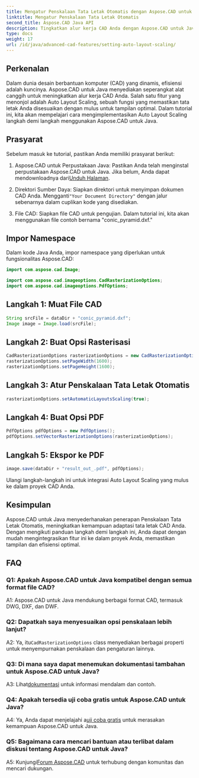 ```yaml
---
title: Mengatur Penskalaan Tata Letak Otomatis dengan Aspose.CAD untuk Java
linktitle: Mengatur Penskalaan Tata Letak Otomatis
second_title: Aspose.CAD Java API
description: Tingkatkan alur kerja CAD Anda dengan Aspose.CAD untuk Java. Panduan langkah demi langkah ini memperkenalkan Penskalaan Tata Letak Otomatis, yang memastikan tampilan dan efisiensi optimal. Unduh perpustakaannya, ikuti tutorialnya, dan revolusi proyek CAD Anda.
type: docs
weight: 17
url: /id/java/advanced-cad-features/setting-auto-layout-scaling/
---
```

## Perkenalan

Dalam dunia desain berbantuan komputer (CAD) yang dinamis, efisiensi adalah kuncinya. Aspose.CAD untuk Java menyediakan seperangkat alat canggih untuk meningkatkan alur kerja CAD Anda. Salah satu fitur yang menonjol adalah Auto Layout Scaling, sebuah fungsi yang memastikan tata letak Anda disesuaikan dengan mulus untuk tampilan optimal. Dalam tutorial ini, kita akan mempelajari cara mengimplementasikan Auto Layout Scaling langkah demi langkah menggunakan Aspose.CAD untuk Java.

## Prasyarat

Sebelum masuk ke tutorial, pastikan Anda memiliki prasyarat berikut:

1.  Aspose.CAD untuk Perpustakaan Java: Pastikan Anda telah menginstal perpustakaan Aspose.CAD untuk Java. Jika belum, Anda dapat mendownloadnya dari[Unduh Halaman](https://releases.aspose.com/cad/java/).

2.  Direktori Sumber Daya: Siapkan direktori untuk menyimpan dokumen CAD Anda. Mengganti`"Your Document Directory"` dengan jalur sebenarnya dalam cuplikan kode yang disediakan.

3. File CAD: Siapkan file CAD untuk pengujian. Dalam tutorial ini, kita akan menggunakan file contoh bernama "conic_pyramid.dxf."

## Impor Namespace

Dalam kode Java Anda, impor namespace yang diperlukan untuk fungsionalitas Aspose.CAD:

```java
import com.aspose.cad.Image;

import com.aspose.cad.imageoptions.CadRasterizationOptions;
import com.aspose.cad.imageoptions.PdfOptions;
```

## Langkah 1: Muat File CAD

```java
String srcFile = dataDir + "conic_pyramid.dxf";
Image image = Image.load(srcFile);
```

## Langkah 2: Buat Opsi Rasterisasi

```java
CadRasterizationOptions rasterizationOptions = new CadRasterizationOptions();
rasterizationOptions.setPageWidth(1600);
rasterizationOptions.setPageHeight(1600);
```

## Langkah 3: Atur Penskalaan Tata Letak Otomatis

```java
rasterizationOptions.setAutomaticLayoutsScaling(true);
```

## Langkah 4: Buat Opsi PDF

```java
PdfOptions pdfOptions = new PdfOptions();
pdfOptions.setVectorRasterizationOptions(rasterizationOptions);
```

## Langkah 5: Ekspor ke PDF

```java
image.save(dataDir + "result_out_.pdf", pdfOptions);
```

Ulangi langkah-langkah ini untuk integrasi Auto Layout Scaling yang mulus ke dalam proyek CAD Anda.

## Kesimpulan

Aspose.CAD untuk Java menyederhanakan penerapan Penskalaan Tata Letak Otomatis, meningkatkan kemampuan adaptasi tata letak CAD Anda. Dengan mengikuti panduan langkah demi langkah ini, Anda dapat dengan mudah mengintegrasikan fitur ini ke dalam proyek Anda, memastikan tampilan dan efisiensi optimal.

## FAQ

### Q1: Apakah Aspose.CAD untuk Java kompatibel dengan semua format file CAD?

A1: Aspose.CAD untuk Java mendukung berbagai format CAD, termasuk DWG, DXF, dan DWF.

### Q2: Dapatkah saya menyesuaikan opsi penskalaan lebih lanjut?

 A2: Ya, itu`CadRasterizationOptions` class menyediakan berbagai properti untuk menyempurnakan penskalaan dan pengaturan lainnya.

### Q3: Di mana saya dapat menemukan dokumentasi tambahan untuk Aspose.CAD untuk Java?

 A3: Lihat[dokumentasi](https://reference.aspose.com/cad/java/) untuk informasi mendalam dan contoh.

### Q4: Apakah tersedia uji coba gratis untuk Aspose.CAD untuk Java?

 A4: Ya, Anda dapat menjelajahi a[uji coba gratis](https://releases.aspose.com/) untuk merasakan kemampuan Aspose.CAD untuk Java.

### Q5: Bagaimana cara mencari bantuan atau terlibat dalam diskusi tentang Aspose.CAD untuk Java?

A5: Kunjungi[Forum Aspose.CAD](https://forum.aspose.com/c/cad/19) untuk terhubung dengan komunitas dan mencari dukungan.